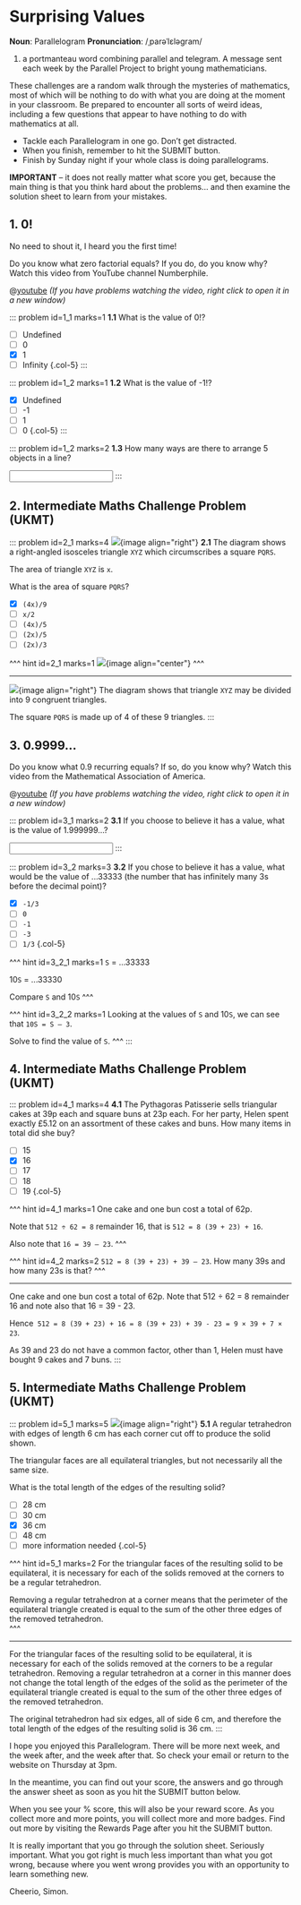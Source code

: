 # Surprising Values

<div class="dictionary">

__Noun__: Parallelogram
__Pronunciation__: /ˌparəˈlɛləɡram/

1. a portmanteau word combining parallel and telegram. A message sent each
week by the Parallel Project to bright young mathematicians.

</div>

These challenges are a random walk through the mysteries of mathematics, most of which will be nothing to do with what you are doing at the moment in your classroom. Be prepared to encounter all sorts of weird ideas, including a few questions that appear to have nothing to do with mathematics at all.

* Tackle each Parallelogram in one go. Don’t get distracted.
* When you finish, remember to hit the SUBMIT button.
*	Finish by Sunday night if your whole class is doing parallelograms.

__IMPORTANT__ – it does not really matter what score you get, because the main thing is that you think hard about the problems... and then examine the solution sheet to learn from your mistakes.


## 1.	0!

No need to shout it, I heard you the first time!  

Do you know what zero factorial equals? If you do, do you know why? Watch this video from YouTube channel Numberphile.

@[youtube](Mfk_L4Nx2ZI?rel=0) _(If you have problems watching the video, right click to open it in a new window)_

::: problem id=1_1 marks=1
__1.1__ What is the value of 0!?

* [ ] Undefined
* [ ] 0
* [x] 1
* [ ] Infinity
{.col-5}
:::

::: problem id=1_2 marks=1
__1.2__ What is the value of -1!?

* [x] Undefined
* [ ] -1
* [ ] 1
* [ ] 0
{.col-5}
:::

::: problem id=1_2 marks=2
__1.3__	How many ways are there to arrange 5 objects in a line?

<input solution="120"/>
:::


## 2.	Intermediate Maths Challenge Problem (UKMT)
<!--- (2001) Q8 --->

::: problem id=2_1 marks=4
![](/resources/11-06-surprising-values/2-diagram.jpg){image align="right"}
__2.1__ The diagram shows a right-angled isosceles triangle `XYZ` which circumscribes a square `PQRS`.  

The area of triangle `XYZ` is `x`.

What is the area of square `PQRS`?

* [x] `(4x)/9`
* [ ] `x/2`
* [ ] `(4x)/5`
* [ ] `(2x)/5`
* [ ] `(2x)/3`

^^^ hint id=2_1 marks=1
![](/resources/11-06-surprising-values/2-diagram-answer.jpg){image align="center"}
^^^

---

![](/resources/11-06-surprising-values/2-diagram-answer.jpg){image align="right"}
The diagram shows that triangle `XYZ` may be divided into 9 congruent triangles.  

The square `PQRS` is made up of 4 of these 9 triangles.
:::


## 3.	0.9999...

Do you know what 0.9 recurring equals? If so, do you know why? Watch this video from the Mathematical Association of America.

@[youtube](x-fUDqXlmHM?rel=0) _(If you have problems watching the video, right click to open it in a new window)_

::: problem id=3_1 marks=2
__3.1__ If you choose to believe it has a value, what is the value of 1.999999...?

<input solution="2"/>
:::

::: problem id=3_2 marks=3
__3.2__ If you chose to believe it has a value, what would be the value of ...33333 (the number that has infinitely many 3s before the decimal point)?

* [x] `-1/3`
* [ ] `0`
* [ ] `-1`
* [ ] `-3`
* [ ] `1/3`
{.col-5}

^^^ hint id=3_2_1 marks=1
`S` = ...33333  

10`S` = ...33330  

Compare `S` and 10`S`
^^^

^^^ hint id=3_2_2 marks=1
Looking at the values of `S` and 10`S`, we can see that `10S = S – 3`.  

Solve to find the value of `S`.
^^^
:::


## 4.	Intermediate Maths Challenge Problem (UKMT)
<!--- (2001) Q16 --->

::: problem id=4_1 marks=4
__4.1__ The Pythagoras Patisserie sells triangular cakes at 39p each and square buns at 23p each. For her party, Helen spent exactly £5.12 on an assortment of these cakes and buns. How many items in total did she buy?

* [ ] 15
* [x] 16
* [ ] 17
* [ ] 18
* [ ] 19
{.col-5}

^^^ hint id=4_1 marks=1
One cake and one bun cost a total of 62p.  

Note that `512 ÷ 62 = 8` remainder 16, that is `512 = 8 (39 + 23) + 16`.  

Also note that `16 = 39 – 23`.
^^^

^^^ hint id=4_2 marks=2
`512 = 8 (39 + 23) + 39 – 23`. How many 39s and how many 23s is that?
^^^

---

One cake and one bun cost a total of 62p. Note that 512 ÷ 62 = 8 remainder 16 and note also that 16 = 39 - 23.  

Hence` 512 = 8 (39 + 23) + 16 = 8 (39 + 23) + 39 - 23 = 9 × 39 + 7 × 23`.  

As 39 and 23 do not have a common factor, other than 1, Helen must have bought 9 cakes and 7 buns.
:::


## 5.	Intermediate Maths Challenge Problem (UKMT)
<!--- (2001) Q22 --->

::: problem id=5_1 marks=5
![](/resources/11-06-surprising-values/5-tetrahedon.jpg){image align="right"}
__5.1__ A regular tetrahedron with edges of length 6 cm has each corner cut off to produce the solid shown.  

The triangular faces are all equilateral triangles, but not necessarily all the same size.  

What is the total length of the edges of the resulting solid?

* [ ] 28 cm
* [ ] 30 cm
* [x] 36 cm
* [ ] 48 cm
* [ ] more information needed
{.col-5}

^^^ hint id=5_1 marks=2
For the triangular faces of the resulting solid to be equilateral, it is necessary for each of the solids removed at the corners to be a regular tetrahedron.  

Removing a regular tetrahedron at a corner means that the perimeter of the equilateral triangle created is equal to the sum of the other three edges of the removed tetrahedron.  
^^^

---

For the triangular faces of the resulting solid to be equilateral, it is necessary for each of the solids removed at the corners to be a regular tetrahedron. Removing a regular tetrahedron at a corner in this manner does not change the total length of the edges of the solid as the perimeter of the equilateral triangle created is equal to the sum of the other three edges of the removed tetrahedron.  

The original tetrahedron had six edges, all of side 6 cm, and therefore the total length of the edges of the resulting solid is 36 cm.
:::


I hope you enjoyed this Parallelogram. There will be more next week, and the week after, and the week after that. So check your email or return to the website on Thursday at 3pm.

In the meantime, you can find out your score, the answers and go through the answer sheet as soon as you hit the SUBMIT button below.

When you see your % score, this will also be your reward score. As you collect more and more points, you will collect more and more badges. Find out more by visiting the Rewards Page after you hit the SUBMIT button.

It is really important that you go through the solution sheet. Seriously important. What you got right is much less important than what you got wrong, because where you went wrong provides you with an opportunity to learn something new.

Cheerio,
Simon.
